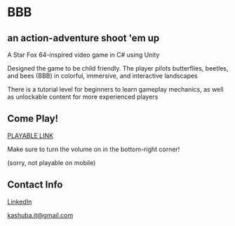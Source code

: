 # BBB
## an action-adventure shoot 'em up

A Star Fox 64-inspired video game in C# using Unity

Designed the game to be child friendly. The player pilots butterflies, beetles, and bees (BBB) in colorful, immersive, and interactive landscapes

There is a tutorial level for beginners to learn gameplay mechanics, as well as unlockable content for more experienced players

## Come Play!
[PLAYABLE LINK](https://play.unity.com/mg/other/webgl-builds-44173)

Make sure to turn the volume on in the bottom-right corner!

(sorry, not playable on mobile)

## Contact Info
[LinkedIn](https://www.linkedin.com/in/jtkashuba)

kashuba.jt@gmail.com